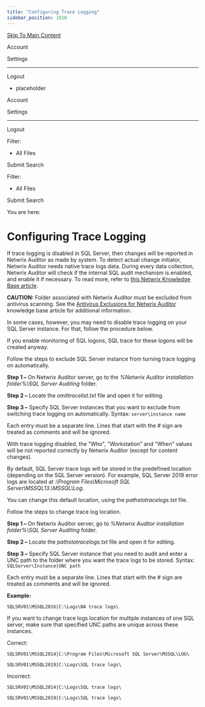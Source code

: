 ```yaml
---
title: "Configuring Trace Logging"
sidebar_position: 1020
---
```


[Skip To Main Content](#)

Account

Settings

---

Logout

* placeholder

Account

Settings

---

Logout

Filter: 

* All Files

Submit Search

Filter: 

* All Files

Submit Search

You are here:

# Configuring Trace Logging

If trace logging is disabled in SQL Server, then changes will be reported in Netwrix Auditor as made by *system*.
To detect actual change initiator, Netwrix Auditor needs native trace logs data. During every data collection, Netwrix Auditor will check if the internal SQL audit mechanism is enabled, and enable it if necessary. To read more, refer to [this Netwrix Knowledge Base article](`https://kb.netwrix.com/728`).

**CAUTION:** Folder associated with Netwrix Auditor must be excluded from antivirus scanning. See the [Antivirus Exclusions for Netwrix Auditor](`https://helpcenter.netwrix.com/bundle/z-kb-articles-salesforce/page/kA04u0000000HirCAE.html` "Antivirus Exclusions for Netwrix Auditor") knowledge base article for additional information.

In some cases, however, you may need to disable trace logging on your SQL Server instance. For that, follow the procedure below.

If you enable monitoring of SQL logons, SQL trace for these logons will be created anyway.

Follow the steps to exclude SQL Server instance from turning trace logging on automatically.

**Step 1 –** On Netwrix Auditor server, go to the *%Netwrix Auditor installation folder%\SQL Server Auditing* folder.

**Step 2 –** Locate the *omittracelist.txt* file and open it for editing.

**Step 3 –** Specify SQL Server instances that you want to exclude from switching trace logging on automatically. Syntax: `server\instance name`

Each entry must be a separate line. Lines that start with the # sign are treated as comments and will be ignored.

With trace logging disabled, the "Who", "Workstation" and "When" values will be not reported correctly by Netwrix Auditor (except for content changes).

By default, SQL Server trace logs will be stored in the predefined location (depending on the SQL Server version).
For example, SQL Server 2019 error logs are located at *\:\Program Files\Microsoft SQL Server\MSSQL13.\\MSSQL\Log*.

You can change this default location, using the *pathstotracelogs.txt* file.

Follow the steps to change trace log location.

**Step 1 –** On Netwrix Auditor server, go to *%Netwrix Auditor installation folder%\SQL Server Auditing* folder.

**Step 2 –** Locate the *pathstotracelogs.txt* file and open it for editing.

**Step 3 –** Specify SQL Server instance that you need to audit and enter a UNC path to the folder where you want the trace logs to be stored. Syntax: `SQLServer\Instance|UNC path`

Each entry must be a separate line. Lines that start with the # sign are treated as comments and will be ignored.

**Example:**

`SQLSRV01\MSSQL2016|C:\Logs\NA trace logs\`

If you want to change trace logs location for multiple instances of one SQL server, make sure that specified UNC paths are unique across these instances.

Correct:

`SQLSRV01\MSSQL2014|C:\Program Files\Microsoft SQL Server\MSSQL\LOG\`

`SQLSRV01\MSSQL2019|C:\Logs\SQL trace logs\`

Incorrect:

`SQLSRV01\MSSQL2014|C:\Logs\SQL trace logs\`

`SQLSRV01\MSSQL2019|C:\Logs\SQL trace logs\`